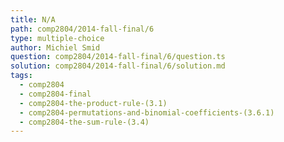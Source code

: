 ```yaml
---
title: N/A
path: comp2804/2014-fall-final/6
type: multiple-choice
author: Michiel Smid
question: comp2804/2014-fall-final/6/question.ts
solution: comp2804/2014-fall-final/6/solution.md
tags:
  - comp2804
  - comp2804-final
  - comp2804-the-product-rule-(3.1)
  - comp2804-permutations-and-binomial-coefficients-(3.6.1)
  - comp2804-the-sum-rule-(3.4)
---
```

